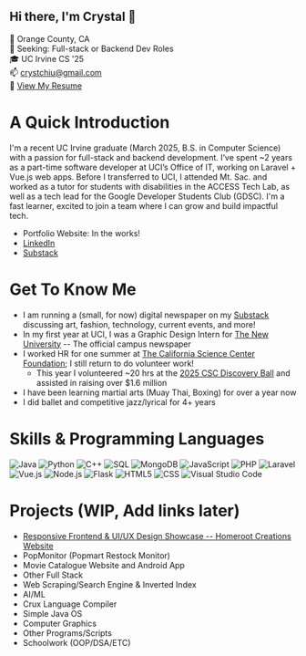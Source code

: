 ## Hi there, I'm Crystal 👋 
📍 Orange County, CA  
💼 Seeking: Full-stack or Backend Dev Roles  
🎓 UC Irvine CS '25  
📫 crystchiu@gmail.com  
📄 [View My Resume](./CrystalChiu-Resume.pdf)

# A Quick Introduction
I'm a recent UC Irvine graduate (March 2025, B.S. in Computer Science) with a passion for full-stack and backend development. I’ve spent ~2 years as a part-time software developer at UCI’s Office of IT, working on Laravel + Vue.js web apps. Before I transferred to UCI, I attended Mt. Sac. and worked as a tutor for students with disabilities in the ACCESS Tech Lab, as well as a tech lead for the Google Developer Students Club (GDSC). I'm a fast learner, excited to join a team where I can grow and build impactful tech.

- Portfolio Website: In the works!
- [LinkedIn](https://www.linkedin.com/in/crystal-chiu-741658232/)
- [Substack](https://substack.com/@thechiuchiuedition)

# Get To Know Me
- I am running a (small, for now) digital newspaper on my [Substack](https://substack.com/@thechiuchiuedition) discussing art, fashion, technology, current events, and more! 
- In my first year at UCI, I was a Graphic Design Intern for [The New University](https://www.newuniversity.org/) -- The official campus newspaper
- I worked HR for one summer at [The California Science Center Foundation](https://californiasciencecenter.org/); I still return to do volunteer work!
  - This year I volunteered ~20 hrs at the [2025 CSC Discovery Ball](https://californiasciencecenter.org/give-join/discovery-ball) and assisted in raising over $1.6 million
- I have been learning martial arts (Muay Thai, Boxing) for over a year now
- I did ballet and competitive jazz/lyrical for 4+ years

# Skills & Programming Languages
![Java](https://img.shields.io/badge/java-%23ED8B00.svg?style=for-the-badge&logo=java&logoColor=white)
![Python](https://img.shields.io/badge/python-3670A0?style=for-the-badge&logo=python&logoColor=ffdd54)
![C++](https://img.shields.io/badge/-C++-blue?logo=cplusplus)
![SQL](https://img.shields.io/badge/postgresql-4169e1?style=for-the-badge&logo=postgresql&logoColor=white)
![MongoDB](https://img.shields.io/badge/-MongoDB-13aa52?style=for-the-badge&logo=mongodb&logoColor=white)
![JavaScript](https://shields.io/badge/JavaScript-F7DF1E?logo=JavaScript&logoColor=000&style=flat-square)
![PHP](https://shields.io/badge/-PHP-3776AB?style=flat&logo=php)
![Laravel](https://img.shields.io/badge/Laravel-2e2e2e?logo=laravel)
![Vue.js](https://img.shields.io/badge/Vue.js-35495E?style=for-the-badge&logo=vuedotjs&logoColor=4FC08D)
![Node.js](https://img.shields.io/badge/node.js-339933?style=for-the-badge&logo=Node.js&logoColor=white)
![Flask](https://img.shields.io/badge/Flask-000000?style=for-the-badge&logo=Flask&logoColor=white)
![HTML5](https://img.shields.io/badge/html5-%23E34F26.svg?style=for-the-badge&logo=html5&logoColor=white)
![CSS](https://img.shields.io/badge/CSS-239120?&style=for-the-badge&logo=css3&logoColor=white)
![Visual Studio Code](https://img.shields.io/badge/Visual%20Studio%20Code-0078d7.svg?style=for-the-badge&logo=visual-studio-code&logoColor=white)

# Projects (WIP, Add links later)
- [Responsive Frontend & UI/UX Design Showcase -- Homeroot Creations Website](https://roaring-maamoul-bc4bca.netlify.app/)
- PopMonitor (Popmart Restock Monitor)
- Movie Catalogue Website and Android App
- Other Full Stack
- Web Scraping/Search Engine & Inverted Index
- AI/ML
- Crux Language Compiler
- Simple Java OS
- Computer Graphics
- Other Programs/Scripts
- Schoolwork (OOP/DSA/ETC)


